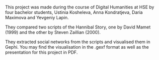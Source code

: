 This project was made during the course of Digital Humanities at HSE by four bachelor students, 
Ustinia Kosheleva, Anna Kondratjeva, Daria Maximova and Yevgeniy Lapin.

They compared two scripts of the Hannibal Story, 
one by David Mamet (1999) and the other by Steven Zaillian (2000).

They extracted social networks from the scripts and visualised them in Gephi. 
You may find the visualisation in the .gexf format as well as the presentation for this project in PDF.
